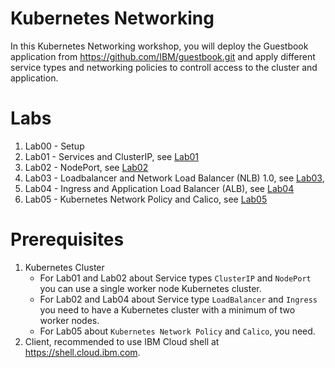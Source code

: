 # Kubernetes Networking

In this Kubernetes Networking workshop, you will deploy the Guestbook application from https://github.com/IBM/guestbook.git and apply different service types and networking policies to controll access to the cluster and application.

# Labs

1. Lab00 - Setup 
1. Lab01 - Services and ClusterIP, see [Lab01](Lab01/README.md)
2. Lab02 - NodePort, see [Lab02](Lab02/README.md)
3. Lab03 - Loadbalancer and Network Load Balancer (NLB) 1.0, see [Lab03](Lab03/README.md),
4. Lab04 - Ingress and Application Load Balancer (ALB), see [Lab04](Lab04/README.md)
5. Lab05 - Kubernetes Network Policy and Calico, see [Lab05](Lab05/README.md)


# Prerequisites

1. Kubernetes Cluster
    - For Lab01 and Lab02 about Service types `ClusterIP` and `NodePort` you can use a single worker node Kubernetes cluster.
    - For Lab02 and Lab04 about Service type `LoadBalancer` and `Ingress` you need to have a Kubernetes cluster with a minimum of two worker nodes.
    - For Lab05 about `Kubernetes Network Policy` and `Calico`, you need.
1. Client, recommended to use IBM Cloud shell at https://shell.cloud.ibm.com.
